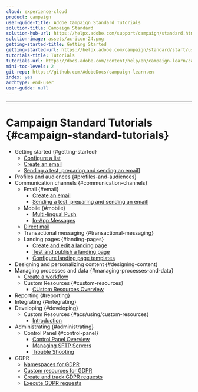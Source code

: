 ```yaml
---
cloud: experience-cloud
product: campaign
user-guide-title: Adobe Campaign Standard Tutorials
solution-title: Campaign Standard
solution-hub-url: https://helpx.adobe.com/support/campaign/standard.html
solution-image: assets/ac-icon-24.png
getting-started-title: Getting Started
getting-started-url: https://helpx.adobe.com/campaign/standard/start/user-guide.html
tutorials-title: Tutorials
tutorials-url: https://docs.adobe.com/content/help/en/campaign-learn/campaign-standard-tutorials/overview.html)
mini-toc-levels: 2
git-repo: https://github.com/AdobeDocs/campaign-learn.en
index: yes
archtype: end-user
user-guide: null
---
```

---

# Campaign Standard Tutorials {#campaign-standard-tutorials}

+ Getting started {#getting-started}
  + [Configure a list](/help/acs/getting-started/configure-a-list.md)
  + [Create an email](/help/acs/communication-channels/email/create-email-from-homepage.md)
  +  [Sending a test, preparing and sending an email](/help/acs/communication-channels/email/sending-test-preparing-sending-email.md)]
+ Profiles and audiences {#profiles-and-audiences}  
+ Communication channels {#communication-channels}
  + Email {#email}
    + [Create an email](/help/acs/communication-channels/email/create-email-from-homepage.md)
    + [Sending a test, preparing and sending an email](/help/acs/communication-channels/email/sending-test-preparing-sending-email.md)]
  + Mobile  {#mobile}
    + [Multi-lingual Push](/help/acs/communication-channels/mobile/create-multilingual-push.md)
    + [In-App Messages](/help/acs/communication-channels/mobile/in-app-message.md)
  + [Direct mail](/help/acs/communication-channels/direct-mail/directmail.md)
  + Transactional messaging {#transactional-messaging} 
  + Landing pages {#landing-pages}
    + [Create and edit a landing page](/help/acs/communication-channels/landing-pages/landing-page-create-and-edit.md)
    + [Test and publish a landing page](/help/acs/communication-channels/landing-pages/landing-page-test-and-publish.md)
    + [Configure landing page templates](/help/acs/communication-channels/landing-pages/landing-page-configure-templates.md) 
+ Designing and personalizing content {#designing-content}
+  Managing processes and data {#managing-processes-and-data}
   +  [Create a workflow](/help/acs/managing-processes-and-data/create-workflow.md)
   +  Custom Resources {#custom-resources}
      +  [CUstom Resources Overview](/help/acs/managing-processes-and-data/custom-resources/custom-resources-overview.md)
+ Reporting {#reporting}
+ Integrating {#integrating}
+ Developing {#developing}
  + Custom Resources {#acs/using/custom-resources}
    + [Introduction](/acs/using/custom-resources/part1.md)
+ Administrating {#administrating}
  + Control Panel {#control-panel}
    + [Control Panel Overview](/help/acs/administrating/control-panel/control-panel-overview.md)
    + [Managing SFTP Servers](/help/acs/administrating/control-panel/cp-managing-sftp-servers.md)
    + [Trouble Shooting](/help/acs/administrating/control-panel/cp-trouble-shooting.md)
+ GDPR
  + [Namespaces for GDPR](/help/acs/managing-processes-and-data/gdpr/gdpr-namespaces.md)
  + [Custom resources for GDPR](/help/acs/managing-processes-and-data/gdpr/gdpr-custom-resources.md)
  + [Create and track GDPR requests](/help/acs/managing-processes-and-data/gdpr/create-and-track-gdpr-requests.md)
  + [Execute GDPR requests](/help/acs/managing-processes-and-data/gdpr/gdpr-execute-requests.md)

